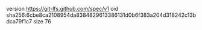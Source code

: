 version https://git-lfs.github.com/spec/v1
oid sha256:6cbe8ca2108954da8384829613386131d0b6f383a204d318242c13bdca79f1c7
size 76
